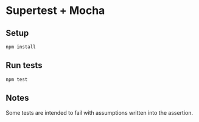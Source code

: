 # Supertest + Mocha

## Setup

```
npm install
```

## Run tests

```
npm test
```

## Notes

Some tests are intended to fail with assumptions written into the assertion.
